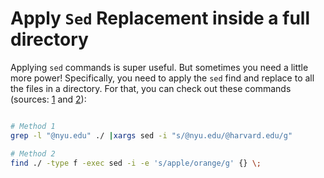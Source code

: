 # Apply `Sed` Replacement inside a full directory

Applying `sed` commands is super useful.
But sometimes you need a little more power!
Specifically, you need to apply the `sed` find and replace to all the files in a directory.
For that, you can check out these commands (sources: [1][source1] and [2][source2]):

```bash

# Method 1
grep -l "@nyu.edu" ./ |xargs sed -i "s/@nyu.edu/@harvard.edu/g"

# Method 2
find ./ -type f -exec sed -i -e 's/apple/orange/g' {} \;
```

[source1]: https://stackoverflow.com/a/35607711
[source2]: https://stackoverflow.com/a/6759339


